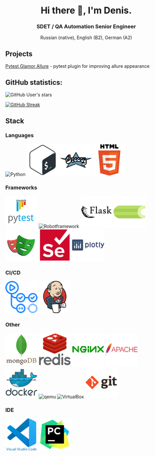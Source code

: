 <h1 align="center">Hi there 👋, I'm Denis.</h1>
<h3 align="center">SDET / QA Automation Senior Engineer</h3>

<p align="center">Russian (native), English (B2), German (A2)</p>
<h2>Projects</h2>

[Pytest Glamor Allure](https://github.com/Denis-Alexeev/pytest-glamor-allure) - pytest plugin for improving allure appearance
<h2>GitHub statistics:</h2>
</p>
<img alt="GitHub User's stars" src="https://img.shields.io/github/stars/Denis-Alexeev" width="100">

[![GitHub Streak](https://github-readme-streak-stats.herokuapp.com/?user=Denis-Alexeev)](https://git.io/streak-stats)
</p>
<h2>Stack</h2>
<h3>Languages</h3>
</p>

<img alt="Python" src="https://abrudz.github.io/logos/Python.svg" width="100" height="100">
<img alt= "Bash" src="https://raw.githubusercontent.com/devicons/devicon/6910f0503efdd315c8f9b858234310c06e04d9c0/icons/bash/bash-original.svg" width="100" height="100">
<img alt= "Groovy" src="https://raw.githubusercontent.com/devicons/devicon/6910f0503efdd315c8f9b858234310c06e04d9c0/icons/groovy/groovy-original.svg" width="100" height="100">
<img alt= "HTML version 5" src="https://raw.githubusercontent.com/devicons/devicon/6910f0503efdd315c8f9b858234310c06e04d9c0/icons/html5/html5-original-wordmark.svg" width="100" height="100">
<h3>Frameworks</h3>
<img alt= "Pytest" src="https://raw.githubusercontent.com/devicons/devicon/6910f0503efdd315c8f9b858234310c06e04d9c0/icons/pytest/pytest-original-wordmark.svg" width="100" height="100">
<img alt= "Robotframework" src="https://upload.wikimedia.org/wikipedia/commons/e/e4/Robot-framework-logo.png" width="100" height="100">
<img alt= "Flask" src="https://raw.githubusercontent.com/devicons/devicon/6910f0503efdd315c8f9b858234310c06e04d9c0/icons/flask/flask-original-wordmark.svg" width="100" height="100">
<img alt= "Celery" src="https://github.com/celery/celery/blob/main/docs/images/celery_512.png?raw=true" width="100" height="100">
<img alt= "Playwright" src="https://raw.githubusercontent.com/devicons/devicon/6910f0503efdd315c8f9b858234310c06e04d9c0/icons/playwright/playwright-original.svg" width="100" height="100">
<img alt= "Selenium" src="https://raw.githubusercontent.com/devicons/devicon/6910f0503efdd315c8f9b858234310c06e04d9c0/icons/selenium/selenium-original.svg" width="100" height="100">
<img alt= "Plotly" src="https://raw.githubusercontent.com/devicons/devicon/6910f0503efdd315c8f9b858234310c06e04d9c0/icons/plotly/plotly-original-wordmark.svg" width="100" height="100">
<h3>CI/CD</h3>
<img alt= "GitHub Actions" src="https://raw.githubusercontent.com/devicons/devicon/6910f0503efdd315c8f9b858234310c06e04d9c0/icons/githubactions/githubactions-original.svg" width="100" height="100">
<img alt= "Jenkins" src="https://raw.githubusercontent.com/devicons/devicon/6910f0503efdd315c8f9b858234310c06e04d9c0/icons/jenkins/jenkins-original.svg" width="100" height="100">
<h3>Other</h3>
<img alt="MongoDB" src="https://raw.githubusercontent.com/devicons/devicon/6910f0503efdd315c8f9b858234310c06e04d9c0/icons/mongodb/mongodb-original-wordmark.svg" width="100" height="100">
<img alt= "Redis" src="https://raw.githubusercontent.com/devicons/devicon/6910f0503efdd315c8f9b858234310c06e04d9c0/icons/redis/redis-original-wordmark.svg" width="100" height="100">
<img alt= "Nginx" src="https://raw.githubusercontent.com/devicons/devicon/6910f0503efdd315c8f9b858234310c06e04d9c0/icons/nginx/nginx-original.svg" width="100" height="100">
<img alt= "Apache" src="https://raw.githubusercontent.com/devicons/devicon/6910f0503efdd315c8f9b858234310c06e04d9c0/icons/apache/apache-original-wordmark.svg" width="100" height="100">
<img alt= "Docker" src="https://raw.githubusercontent.com/devicons/devicon/6910f0503efdd315c8f9b858234310c06e04d9c0/icons/docker/docker-original-wordmark.svg" width="100" height="100">
<img alt= "qemu" src="https://cdn.icon-icons.com/icons2/2699/PNG/512/qemu_logo_icon_169821.png" width="100" height="100">
<img alt= "VirtualBox" src="https://upload.wikimedia.org/wikipedia/commons/d/d5/Virtualbox_logo.png" width="100" height="100">
<img alt= "Git" src="https://raw.githubusercontent.com/devicons/devicon/6910f0503efdd315c8f9b858234310c06e04d9c0/icons/git/git-original-wordmark.svg" width="100" height="100">
<h3>IDE</h3>
<img alt= "VSCode" src="https://raw.githubusercontent.com/devicons/devicon/6910f0503efdd315c8f9b858234310c06e04d9c0/icons/vscode/vscode-original-wordmark.svg" width="100" height="100">
<img alt= "Pycharm" src="https://raw.githubusercontent.com/devicons/devicon/6910f0503efdd315c8f9b858234310c06e04d9c0/icons/pycharm/pycharm-original.svg" width="100" height="100">
